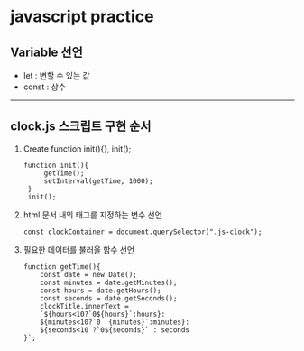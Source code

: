 # javascript practice


## Variable 선언
* let : 변할 수 있는 값
* const : 상수 
----------
## clock.js 스크립트 구현 순서 
1. Create function init(){}, init();
   ```
   function init(){
        getTime();
        setInterval(getTime, 1000);
    }
    init();

2. html 문서 내의 태그를 지정하는 변수 선언 
    ```
    const clockContainer = document.querySelector(".js-clock");
    ```
3. 필요한 데이터를 불러올 함수 선언 
    ```
    function getTime(){
        const date = new Date();
        const minutes = date.getMinutes();
        const hours = date.getHours();
        const seconds = date.getSeconds();
        clockTitle.innerText = 
        `${hours<10?`0${hours}`:hours}:
        ${minutes<10?`0  {minutes}`:minutes}:
        ${seconds<10 ?`0${seconds}` : seconds
    }`;
    ```

